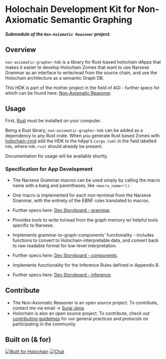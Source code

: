 # Holochain Development Kit for Non-Axiomatic Semantic Graphing
##### Submodule of the `Non-Axiomatic Reasoner` project.

## Overview
`non-axiomatic-grapher-hdk` is a library for Rust-based holochain dApps that makes it easier to develop Holochain Zomes that want to use Narsese Grammar as an interface to write/read from the source chain, and use the Holochain architecture as a semantic Graph DB. 

This HDK is part of the mother project in the field of AGI - further specs for which can be found here: [Non-Axiomatic Reasoner](https://hackmd.io/c/SyoJjvM0X/%2FpjnXpL-OTq--ctgVEQ-vXQ).

## Usage
First, [Rust](https://www.rust-lang.org/en-US/install.html) must be installed on your computer.

Being a Rust library, `non-axiomatic-grapher-hdk` can be added as a dependency to any Rust crate. When you generate Rust based Zomes with [holochain-cmd](https://github.com/holochain/holochain-cmd) add the HDK to the hApp's `Cargo.toml` in the field labelled `hdk`, where `hdk-rust` should already be present.

Documentation for usage will be available shortly.

### Specification for App Development
 - The Narsese Grammar macros can be used simply by calling the macro name with a bang and parentheses, like `<macro_name>!()`. 
  - One macro is implemented for each non-terminal from the Narsese Grammar, with the entirety of the EBNF rules translated to macros.
  - Further specs here: [Dev Storyboard - grammar](https://hackmd.io/hHe_QQUqTTet5k2KbUN5tw).
   
 - Provides tools to write to/read from the graph memory w/ helpful tools specific to Narsese.
 - Implements grammar-to-graph-components' functionality - includes functions to convert to Holochain-interpretable data, and convert back to raw readable format for low-level interpretation.
  - Further specs here: [Dev Storyboard - components](https://hackmd.io/c8JwTvlqQ2mIbl3I7mtdKw).
   
 - Implements functionality for the Inference Rules defined in Appendix B. 
  - Further specs here: [Dev Storyboard - inference](https://hackmd.io/6cRTtOFsT3O1EC_RO-4luA).
  
## Contribute
 - The Non-Axiomatic Reasoner is an open source project. To contribute, contact me via email -> [Suraj Jena](jena.suraj.k@gmail.com).
 - Holochain is also an open source project. To contribute, check out [contributing guidelines](https://github.com/holochain/org/blob/master/CONTRIBUTING.md) for our general practices and protocols on participating in the community.

## Built on (& for)

[![Built for Holochain](https://holochain.org/assets/images/holochain/Holochain_logo.png)](http://holochain.org/)
[![Chat](https://img.shields.io/badge/chat-chat%2eholochain%2enet-blue.svg?style=flat-square)](https://chat.holochain.net)
